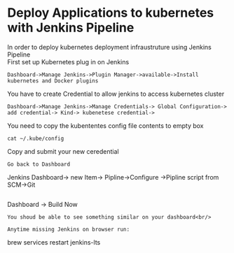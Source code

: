# Deploy Applications to kubernetes with Jenkins Pipeline
In order to deploy kubernetes deployment infraustruture using Jenkins Pipeline<br/>
First set up Kubernetes plug in on Jenkins <br/>
```
Dashboard->Manage Jenkins->Plugin Manager->available->Install kubernetes and Docker plugins
```
You have to create Credential to allow jenkins to access kubernetes cluster
```
Dashboard->Manage Jenkins->Manage Credentials-> Global Configuration-> add credential-> Kind-> kubenetese credential-> 
```
You need to copy the kubententes config file contents to empty box
```
cat ~/.kube/config 
```
Copy and submit your new ceredential 
```
Go back to Dashboard 
```
Jenkins Dashboard-> new Item-> Pipline->Configure
->Pipline script from SCM->Git
```
```
Dashboard -> Build Now
```
You shoud be able to see something similar on your dashboard<br/>

Anytime missing Jenkins on browser run:
```
brew services restart jenkins-lts
```
